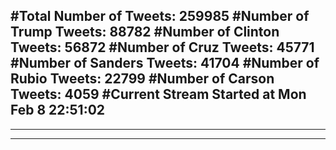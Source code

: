 #Total Number of Tweets: 259985 
#Number of Trump Tweets: 88782
#Number of Clinton Tweets: 56872
#Number of Cruz Tweets: 45771
#Number of Sanders Tweets: 41704
#Number of Rubio Tweets: 22799
#Number of Carson Tweets: 4059
#Current Stream Started at Mon Feb  8 22:51:02
---
---
---
